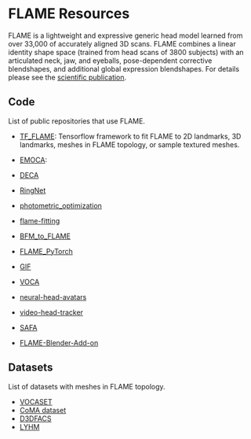 # FLAME Resources

FLAME is a lightweight and expressive generic head model learned from over 33,000 of accurately aligned 3D scans. FLAME combines a linear identity shape space (trained from head scans of 3800 subjects) with an articulated neck, jaw, and eyeballs, pose-dependent corrective blendshapes, and additional global expression blendshapes. For details please see the [scientific publication](https://ps.is.tuebingen.mpg.de/uploads_file/attachment/attachment/400/paper.pdf).

## Code

List of public repositories that use FLAME.

- [TF_FLAME](https://github.com/TimoBolkart/TF_FLAME): Tensorflow framework to fit FLAME to 2D landmarks, 3D landmarks, meshes in FLAME topology, or sample textured meshes. 
- [EMOCA](https://github.com/radekd91/emoca): 
- [DECA](https://github.com/YadiraF/DECA)
- [RingNet](https://github.com/soubhiksanyal/RingNet)
- [photometric_optimization](https://github.com/HavenFeng/photometric_optimization)
- [flame-fitting](https://github.com/Rubikplayer/flame-fitting)
- [BFM_to_FLAME](https://github.com/TimoBolkart/BFM_to_FLAME)
- [FLAME_PyTorch](https://github.com/soubhiksanyal/FLAME_PyTorch)
- [GIF](https://github.com/ParthaEth/GIF)
- [VOCA](https://github.com/TimoBolkart/voca)

- [neural-head-avatars](https://github.com/philgras/neural-head-avatars)
- [video-head-tracker](https://github.com/philgras/video-head-tracker)
- [SAFA](https://github.com/Qiulin-W/SAFA)

- [FLAME-Blender-Add-on](https://github.com/TimoBolkart/FLAME-Blender-Add-on)

## Datasets

List of datasets with meshes in FLAME topology. 

- [VOCASET](https://github.com/TimoBolkart/voca)
- [CoMA dataset](https://coma.is.tue.mpg.de/download.php)
- [D3DFACS](https://flame.is.tue.mpg.de/download.php)
- [LYHM](https://www-users.cs.york.ac.uk/~nep/research/Headspace/)


